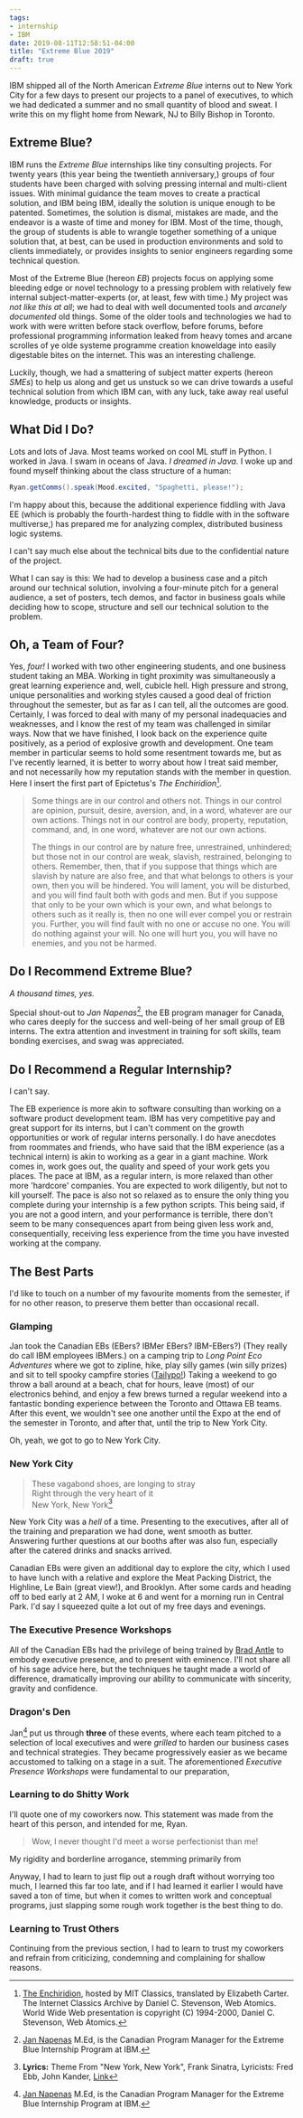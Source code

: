 ```yaml
---
tags:
- internship
- IBM
date: 2019-08-11T12:58:51-04:00
title: "Extreme Blue 2019"
draft: true
---
```


IBM shipped all of the North American *Extreme Blue* interns out to 
New York City for a few days to present our projects to a panel of executives,
to which we had dedicated a summer and no small quantity of blood and sweat.
I write this on my flight home from Newark, NJ to Billy Bishop in Toronto.

## Extreme Blue?

IBM runs the *Extreme Blue* internships like tiny consulting projects. For twenty years
(this year being the twentieth anniversary,) groups of four students have been charged with solving 
pressing internal and multi-client issues. With minimal guidance the team moves to create a 
practical solution, and IBM being IBM, ideally the solution is unique enough to be patented.
Sometimes, the solution is dismal, mistakes are made, and the endeavor is a waste of time
and money for IBM. Most of the time, though, the group of students is able to wrangle
together something of a unique solution that, at best, can be used in production environments
and sold to clients immediately, or provides insights to senior engineers regarding some
technical question.

Most of the Extreme Blue (hereon *EB*) projects focus on applying some bleeding edge or
novel technology to a pressing problem with relatively few internal 
subject-matter-experts (or, at least, few with time.) 
My project was *not like this at all*; we had to deal with well documented tools 
and *arcanely documented* old things. 
Some of the older tools and technologies we had to work with were written 
before stack overflow, before forums, before professional
programming information leaked from heavy tomes and arcane scrolles of ye olde systeme programme 
creation knoweldage into easily digestable bites on the internet. This was an interesting challenge.

Luckily, though, we had a smattering of subject matter experts (hereon *SMEs*) to help us
along and get us unstuck so we can drive towards a useful technical solution from which IBM
can, with any luck, take away real useful knowledge, products or insights.

## What Did I Do?

Lots and lots of Java. Most teams worked on cool ML stuff in Python. I worked in Java.
I swam in oceans of Java.
*I dreamed in Java.* I woke up and found myself thinking about the class structure of
a human: 
```java
Ryan.getComms().speak(Mood.excited, "Spaghetti, please!");
```
I'm happy about this,
because the additional experience fiddling with Java EE (which is probably the
fourth-hardest thing to fiddle with in the software multiverse,) has prepared me
for analyzing complex, distributed business logic systems.

I can't say much else about the technical bits due to the confidential nature of the project.

What I can say is this: We had to develop a business case and a pitch around
our technical solution, involving a four-minute pitch for a general audience, a set of posters,
tech demos, and factor in business goals while deciding how to scope, structure and sell
our technical solution to the problem.



## Oh, a Team of Four?

Yes, *four!* I worked with two other engineering students, and one business student taking an MBA.
Working in tight proximity was simultaneously a great learning experience and, well, cubicle hell.
High pressure and strong, unique personalities and working styles caused a good deal of friction
throughout the semester, but as far as I can tell, all the outcomes are good. Certainly, I was
forced to deal with many of my personal inadequacies and weaknesses, and I know the rest of
my team was challenged in similar ways. Now that we have finished, I look back on the experience
quite positively, as a period of explosive growth and development. One team member in particular
seems to hold some resentment towards me, but as I've recently learned, it is better to worry about
how I treat said member, and not necessarily how my reputation stands with the member in question.
Here I insert the first part of Epictetus's *The Enchiridion*[^1].

[^1]: [The Enchiridion](http://classics.mit.edu/Epictetus/epicench.html), hosted by MIT Classics, translated by Elizabeth Carter. The Internet Classics Archive by Daniel C. Stevenson, Web Atomics. World Wide Web presentation is copyright (C) 1994-2000, Daniel C. Stevenson, Web Atomics.

> Some things are in our control and others not. Things in our control are opinion, pursuit, desire, aversion, and, in a word, whatever are our own actions. Things not in our control are body, property, reputation, command, and, in one word, whatever are not our own actions.
>
> The things in our control are by nature free, unrestrained, unhindered; but those not in our control are weak, slavish, restrained, belonging to others. Remember, then, that if you suppose that things which are slavish by nature are also free, and that what belongs to others is your own, then you will be hindered. You will lament, you will be disturbed, and you will find fault both with gods and men. But if you suppose that only to be your own which is your own, and what belongs to others such as it really is, then no one will ever compel you or restrain you. Further, you will find fault with no one or accuse no one. You will do nothing against your will. No one will hurt you, you will have no enemies, and you not be harmed.

## Do I Recommend Extreme Blue?

*A thousand times, yes.*

Special shout-out to *Jan Napenas*[^jan], the EB program manager for Canada, who cares deeply
for the success and well-being of her small group of EB interns. The extra attention and
investment in training for soft skills, team bonding exercises, and swag was appreciated.

## Do I Recommend a Regular Internship?

I can't say.

The EB experience is more akin to software consulting than working on a software product development team. 
IBM has very competitive pay and great support for its interns,
but I can't comment on the growth opportunities or work of regular interns personally. 
I do have anecdotes from roommates and friends, who have said that the IBM experience (as a technical intern) is akin to
working as a gear in a giant machine. Work comes in, work goes out, the quality and speed of your work
gets you places. The pace at IBM, as a regular intern, is more relaxed than other more 'hardcore'
companies. You are expected to work diligently, but not to kill yourself. The pace is also not so relaxed
as to ensure the only thing you complete during your internship is a few python scripts. This being said,
if you are not a good intern, and your performance is terrible, there don't seem to be many consequences apart from
being given less work and, consequentially, receiving less experience from the time you have invested
working at the company.

## The Best Parts

I'd like to touch on a number of my favourite moments from the semester, if for no other reason, to preserve them better than occasional recall.

### Glamping

Jan took the Canadian EBs (EBers? IBMer EBers? IBM-EBers?) (They really do 
call IBM employees IBMers.) on a camping trip to *Long Point Eco Adventures* 
where we got to zipline, hike, play silly games (win silly prizes) and sit to tell
spooky campfire stories ([Tailypo!](https://en.wikipedia.org/wiki/Tailypo)) 
Taking a weekend to go throw a ball around at a beach, chat for hours, leave
(most) of our electronics behind, and enjoy a few brews turned a regular weekend
into a fantastic bonding experience between the Toronto and Ottawa EB teams. After this
event, we wouldn't see one another until the Expo at the end of the semester in Toronto,
and after that, until the trip to New York City.

Oh, yeah, we got to go to New York City.

### New York City

> These vagabond shoes, are longing to stray  
> Right through the very heart of it  
> New York, New York[^2]

[^2]: **Lyrics:** Theme From "New York, New York", Frank Sinatra, Lyricists: Fred Ebb, John Kander, [Link](https://www.youtube.com/watch?v=le1QF3uoQNg)

New York City was a *hell* of a time. Presenting to the executives, 
after all of the training and preparation we had done, went smooth as butter.
Answering further questions at our booths after was also fun, 
especially after the catered drinks and snacks arrived.

Canadian EBs were given an additional day to explore the city, which I used to
have lunch with a relative and explore the Meat Packing District, the Highline,
Le Bain (great view!), and Brooklyn. After some cards and heading off to bed early at 2 AM,
I woke at 6 and went for a morning run in Central Park. I'd say I squeezed quite a lot
out of my free days and evenings.


### The Executive Presence Workshops

All of the Canadian EBs had the privilege of being trained by [Brad Antle](https://www.linkedin.com/in/bradantle/) to embody executive presence, and to present with eminence. I'll not share all of his sage advice here, but the techniques he taught made a world of difference, dramatically improving our ability to communicate with sincerity, gravity and confidence.


### Dragon's Den

Jan[^jan] put us through **three** of these events, where each team pitched to a selection of local executives and were *grilled* to harden our business cases and technical strategies. They became progressively easier as we became accustomed to talking on a stage in a suit.
The aforementioned *Executive Presence Workshops* were fundamental to our preparation, 


### Learning to do Shitty Work

I'll quote one of my coworkers now. This statement was made from the heart of this person, and intended for me, Ryan.

> Wow, I never thought I'd meet a worse perfectionist than me!

My rigidity and borderline arrogance, stemming primarily from

Anyway, I had to learn to just flip out a rough draft without worrying too much,
I learned this far too late, and if I had learned it earlier I would have saved a ton
of time, but when it comes to written work and conceptual programs, just slapping some
rough work together is the best thing to do.

### Learning to Trust Others

Continuing from the previous section, I had to learn to trust my coworkers and refrain from criticizing,
condemning and complaining for shallow reasons.


[^jan]: [Jan Napenas](https://ca.linkedin.com/in/jan-napenas) M.Ed, is the Canadian Program Manager for the Extreme Blue Internship Program at IBM.
